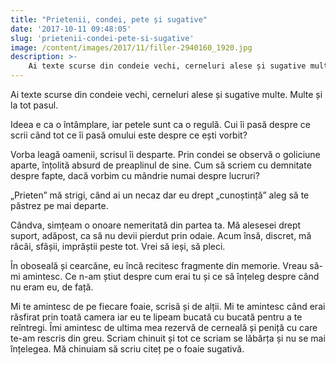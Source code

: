 ```yaml
---
title: "Prietenii, condei, pete și sugative"
date: '2017-10-11 09:48:05'
slug: 'prietenii-condei-pete-si-sugative'
image: /content/images/2017/11/filler-2940160_1920.jpg
description: >-
    Ai texte scurse din condeie vechi, cerneluri alese și sugative multe. Multe și la tot pasul.Ideea e ca o întâmplare, iar petele sunt ca o regulă. Cui îi pasă despre ce scrii când tot ce îi pasă omulu
---
```

<div class="kg-card-markdown"><p>Ai texte scurse din condeie vechi, cerneluri alese și sugative multe. Multe și la tot pasul.</p>
<p>Ideea e ca o întâmplare, iar petele sunt ca o regulă. Cui îi pasă despre ce scrii când tot ce îi pasă omului este despre ce ești vorbit?</p>
<p>Vorba leagă oamenii, scrisul îi desparte. Prin condei se observă o goliciune aparte, înțolită absurd de preaplinul de sine. Cum să scriem cu demnitate despre fapte, dacă vorbim cu mândrie numai despre lucruri?</p>
<p>„Prieten” mă strigi, când ai un necaz dar eu drept „cunoștință” aleg să te păstrez pe mai departe.</p>
<p>Cândva, simțeam o onoare nemeritată din partea ta. Mă alesesei drept suport, adăpost, ca să nu devii pierdut prin odaie. Acum însă, discret, mă râcâi, sfâșii, imprăștii peste tot. Vrei să ieși, să pleci.</p>
<p>În oboseală și cearcăne, eu încă recitesc fragmente din memorie. Vreau să-mi amintesc. Ce n-am știut despre cum erai tu și ce să înțeleg despre când nu eram eu, de față.</p>
<p>Mi te amintesc de pe fiecare foaie, scrisă și de alții. Mi te amintesc când erai răsfirat prin toată camera iar eu te lipeam bucată cu bucată pentru a te reîntregi. Îmi amintesc de ultima mea rezervă de cerneală și peniță cu care te-am rescris din greu. Scriam chinuit și tot ce scriam se lăbărța și nu se mai înțelegea. Mă chinuiam să scriu citeț pe o foaie sugativă.</p>
</div>
    